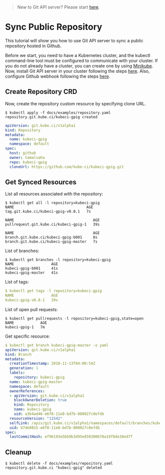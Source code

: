 > New to Git API server? Please start [here](/docs/concepts/README.md).

# Sync Public Repository

This tutorial will show you how to use Git API server to sync a public repository hosted in Github.

Before we start, you need to have a Kubernetes cluster, and the kubectl command-line tool must be configured to communicate with your cluster. If you do not already have a cluster, you can create one by using [Minikube](https://github.com/kubernetes/minikube). Now, install Git API server in your cluster following the steps [here](/docs/setup/install.md). Also, configure Github webhook following the steps [here](/docs/guides/webhook.md).

## Create Repository CRD

Now, create the repository custom resource by specifying clone URL.

```console
$ kubectl apply -f docs/examples/repository.yaml
repository.git.kube.ci/kubeci-gpig created
```

```yaml
apiVersion: git.kube.ci/v1alpha1
kind: Repository
metadata:
  name: kubeci-gpig
  namespace: default
spec:
  host: github
  owner: tamalsaha
  repo: kubeci-gpig
  cloneUrl: https://github.com/kube-ci/kubeci-gpig.git
```

## Get Synced Resources

List all resources associated with the repository:

```console
$ kubectl get all -l repository=kubeci-gpig
NAME                                 AGE
tag.git.kube.ci/kubeci-gpig-v0.0.1   7s

NAME                                    AGE
pullrequest.git.kube.ci/kubeci-gpig-1   39s

NAME                                    AGE
branch.git.kube.ci/kubeci-gpig-b001     8s
branch.git.kube.ci/kubeci-gpig-master   7s
```

List of branches:

```console
$ kubectl get branches -l repository=kubeci-gpig
NAME                 AGE
kubeci-gpig-b001     41s
kubeci-gpig-master   41s
```

List of tags:

```yaml
$ kubectl get tags -l repository=kubeci-gpig
NAME                 AGE
kubeci-gpig-v0.0.1   39s
```

List of open pull requests:

```console
$ kubectl get pullrequests -l repository=kubeci-gpig,state=open
NAME            AGE
kubeci-gpig-1   7m
```

Get specific resource:

```yaml
$ kubectl get branch kubeci-gpig-master -o yaml
apiVersion: git.kube.ci/v1alpha1
kind: Branch
metadata:
  creationTimestamp: 2018-11-13T04:00:54Z
  generation: 1
  labels:
    repository: kubeci-gpig
  name: kubeci-gpig-master
  namespace: default
  ownerReferences:
  - apiVersion: git.kube.ci/v1alpha1
    blockOwnerDeletion: true
    kind: Repository
    name: kubeci-gpig
    uid: a3b4ad46-e6f8-11e8-bd7b-080027c0efdb
  resourceVersion: "11542"
  selfLink: /apis/git.kube.ci/v1alpha1/namespaces/default/branches/kubeci-gpig-master
  uid: b7de0815-e6f8-11e8-bd7b-080027c0efdb
spec:
  lastCommitHash: ef96193e5bb9b3d95e859300670a19f0de38ed7f
```

## Cleanup

```console
$ kubectl delete -f docs/examples/repository.yaml
repository.git.kube.ci "kubeci-gpig" deleted
```
